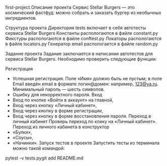 first-project.Описание проекта Сервис Stellar Burgers — это космический фастфуд: можно собрать и заказать бургер из необычных ингредиентов.

Структура проекта Директория tests включает в себя автотесты сервиса Stellar Burgers Константы распологаются в файле constant.py Фикстуры распологаются в файле conftest.py Локаторы распологаются в файле locators.py Генератор email распологается в файле random.py

Задание проекта Задание заключается в написании автотестов для сервиса Stellar Burgers. Необходимо проверить следующие функции:

Регистрация

- Успешная регистрация. Поле «Имя» должно быть не пустым; в поле Email введён email в формате логин@домен: например, 123@ya.ru. Минимальный пароль — шесть символов.
- Ошибку для некорректного пароля. 
Вход
- Вход по кнопке «Войти в аккаунт» на главной,
- Вход через кнопку «Личный кабинет»,
- Вход через кнопку в форме регистрации,
- Вход через кнопку в форме восстановления пароля. Переход в личный кабинет
Проверь переход по клику на «Личный кабинет».
Переход из личного кабинета в конструктор
- «Булки»,
- «Соусы»,
- «Начинки».
Запуск тестов в проекте Запустить тесты из терминала можно такой командой:

pytest -v tests.pygit add README.md

